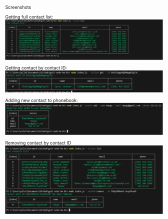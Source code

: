 Screenshots

Getting full contact list:
![List](/screenshots/list.png)

Getting contact by contact ID:
![Get by ID](/screenshots/get.png)

Adding new contact to phonebook:
![Add](/screenshots/add.png)

Removing contact by contact ID
![Remove](/screenshots/remove.png)
